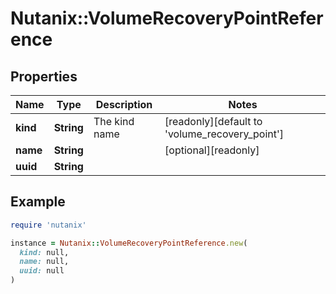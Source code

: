 # Nutanix::VolumeRecoveryPointReference

## Properties

| Name | Type | Description | Notes |
| ---- | ---- | ----------- | ----- |
| **kind** | **String** | The kind name | [readonly][default to &#39;volume_recovery_point&#39;] |
| **name** | **String** |  | [optional][readonly] |
| **uuid** | **String** |  |  |

## Example

```ruby
require 'nutanix'

instance = Nutanix::VolumeRecoveryPointReference.new(
  kind: null,
  name: null,
  uuid: null
)
```


